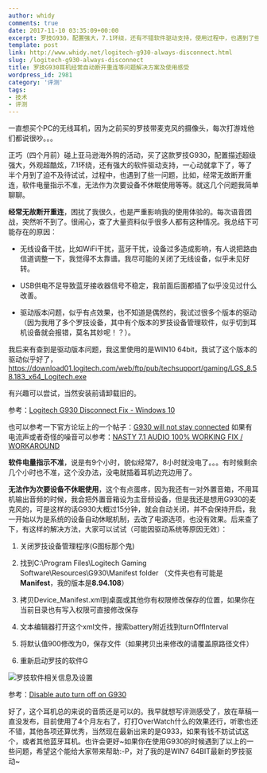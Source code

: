 ```yaml
---
author: whidy
comments: true
date: 2017-11-10 03:35:09+00:00
excerpt: 罗技G930，配置强大，7.1环绕，还有不错软件驱动支持，使用过程中，也遇到了些一问题，比如，经常无故断开重连，软件电量指示不准，无法作为次要设备不休眠使用等等。
template: post
link: http://www.whidy.net/logitech-g930-always-disconnect.html
slug: /logitech-g930-always-disconnect
title: 罗技G930耳机经常自动断开重连等问题解决方案及使用感受
wordpress_id: 2981
category: '评测'
tags:
- 技术
- 评测
---
```


一直想买个PC的无线耳机，因为之前买的罗技带麦克风的摄像头，每次打游戏他们都说很吵。。。

正巧（四个月前）碰上亚马逊海外购的活动，买了这款罗技G930，配置描述超级强大，外观超酷炫，7.1环绕，还有强大的软件驱动支持，一心动就拿下了，等了半个月到了迫不及待试试，过程中，也遇到了些一问题，比如，经常无故断开重连，软件电量指示不准，无法作为次要设备不休眠使用等等。就这几个问题我简单聊聊。

**经常无故断开重连**，困扰了我很久，也是严重影响我的使用体验的。每次语音团战，突然听不到了。很闹心，查了大量资料似乎很多人都有这种情况。我总结下可能存在的原因：



 	
  * 无线设备干扰，比如WiFi干扰，蓝牙干扰，设备过多造成影响，有人说把路由信道调整一下，我觉得不太靠谱。我尽可能的关闭了无线设备，似乎未见好转。

 	
  * USB供电不足导致蓝牙接收器信号不稳定，我前面后面都插了似乎没见过什么改善。

 	
  * 驱动版本问题，似乎有点效果，也不知道是偶然的，我试过很多个版本的驱动（因为我用了多个罗技设备，其中有个版本的罗技设备管理软件，似乎切到耳机设备就会报错，莫名其妙呢！？）。


我后来有查到是驱动版本问题，我这里使用的是WIN10 64bit，我试了这个版本的驱动似乎好了，https://download01.logitech.com/web/ftp/pub/techsupport/gaming/LGS_8.58.183_x64_Logitech.exe

有兴趣可以尝试，当然安装前请卸载旧的。

参考：[Logitech G930 Disconnect Fix - Windows 10](https://www.youtube.com/watch?v=nA-kvcvZ40M)

<!-- more -->
也可以参考一下官方论坛上的一个帖子：[G930 will not stay connected](https://community.logitech.com/s/question/0D53100006iBRfiCAG/g930)
如果有电流声或者奇怪的噪音可以参考：[NASTY 7.1 AUDIO 100% WORKING FIX / WORKAROUND](http://steamcommunity.com/app/91310/discussions/0/828925216535994327/)

**软件电量指示不准**，说是有9个小时，貌似经常7，8小时就没电了。。。有时候剩余几个小时也不准，这个没办法，没电就插着耳机边充边用了。

**无法作为次要设备不休眠使用**，这个有点蛋疼，因为我还有一对外置音箱，不用耳机输出音频的时候，我会把外置音箱设为主音频设备，但是我还是想用G930的麦克风的，可是这样的话G930大概过15分钟，就会自动关闭，并不会保持开启，我一开始以为是系统的设备自动休眠机制，去改了电源选项，也没有效果。后来查了下，有这样的解决方法，大家可以试试（可能因驱动系统等原因无效）：



 	
  1. 关闭罗技设备管理程序(G图标那个鬼)

 	
  2. 找到C:\Program Files\Logitech Gaming Software\Resources\G930\Manifest folder
（文件夹也有可能是**Manifest**，我的版本是**8.94.108**）

 	
  3. 拷贝Device_Manifest.xml到桌面或其他你有权限修改保存的位置，如果你在当前目录也有写入权限可直接修改保存

 	
  4. 文本编辑器打开这个xml文件，搜索battery附近找到turnOffInterval

 	
  5. 将默认值900修改为0，保存文件（如果拷贝出来修改的请覆盖原路径文件）

 	
  6. 重新启动罗技的软件G


![罗技软件相关信息及设置](https://www.whidy.net/wp-content/uploads/2017/11/Logitech-400x232.jpg)

参考：[Disable auto turn off on G930](https://community.logitech.com/s/question/0D53100006jfuiSCAQ/disable-auto-turn-off-on-g930)

好了，这个耳机总的来说的音质还是可以的。我早就想写评测感受了，放在草稿一直没发布，目前使用了4个月左右了，打打OverWatch什么的效果还行，听歌也还不错，其他各项还算优秀，当然现在最新出来的是G933，如果有钱不妨试试这个，或者其他蓝牙耳机。也许会更好~如果你在使用G930的时候遇到了以上的一些问题，希望这个能给大家带来帮助:-P，对了我的是WIN7 64BIT最新的罗技驱动~
